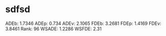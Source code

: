# sdfsd

ADEb: 1.7346
ADEp: 0.734
ADEv: 2.1065
FDEb: 3.2681
FDEp: 1.4169
FDEv: 3.8461
Rank: 96
WSADE: 1.2286
WSFDE: 2.31